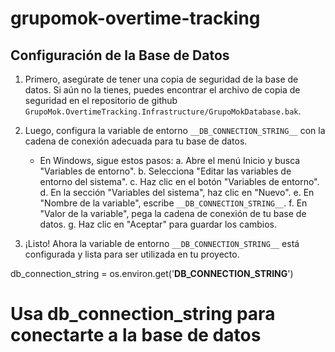 # grupomok-overtime-tracking
## Configuración de la Base de Datos

1. Primero, asegúrate de tener una copia de seguridad de la base de datos. Si aún no la tienes, puedes encontrar el archivo de copia de seguridad en el repositorio de github  `GrupoMok.OvertimeTracking.Infrastructure/GrupoMokDatabase.bak`. 

2. Luego, configura la variable de entorno `__DB_CONNECTION_STRING__` con la cadena de conexión adecuada para tu base de datos.

   - En Windows, sigue estos pasos:
      a. Abre el menú Inicio y busca "Variables de entorno".
      b. Selecciona "Editar las variables de entorno del sistema".
      c. Haz clic en el botón "Variables de entorno".
      d. En la sección "Variables del sistema", haz clic en "Nuevo".
      e. En "Nombre de la variable", escribe `__DB_CONNECTION_STRING__`.
      f. En "Valor de la variable", pega la cadena de conexión de tu base de datos.
      g. Haz clic en "Aceptar" para guardar los cambios.

3. ¡Listo! Ahora la variable de entorno `__DB_CONNECTION_STRING__` está configurada y lista para ser utilizada en tu proyecto.


db_connection_string = os.environ.get('__DB_CONNECTION_STRING__')
# Usa db_connection_string para conectarte a la base de datos



